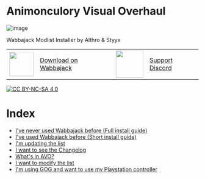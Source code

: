 # Animonculory Visual Overhaul

![image](https://raw.githubusercontent.com/The-Animonculory/Animonculory-Visual-Overhaul/main/.github/AVOLogo.webp)

Wabbajack Modlist Installer by Althro & Styyx

<table stlyle="border: none;">
<tr>
<td><img src="https://raw.githubusercontent.com/The-Animonculory/Animonculory-Visual-Overhaul/main/.github/WJIcon.png" width="64px" /></td>
<td><a href="https://github.com/wabbajack-tools/wabbajack/releases">Download on Wabbajack</a></td>	
<td><img src="https://raw.githubusercontent.com/The-Animonculory/Animonculory-Visual-Overhaul/main/.github/GitHub.png" width="72px" /></td>
<td><a href="https://discord.gg/DffHKcszfg">Support Discord</a></td>
</tr>
</table>

[![CC BY-NC-SA 4.0][cc-by-nc-sa-shield]][cc-by-nc-sa]

[cc-by-nc-sa]: http://creativecommons.org/licenses/by-nc-sa/4.0/
[cc-by-nc-sa-image]: https://licensebuttons.net/l/by-nc-sa/4.0/88x31.png
[cc-by-nc-sa-shield]: https://img.shields.io/badge/License-CC%20BY--NC--SA%204.0-lightgrey.svg

# Index

- [I've never used Wabbajack before (Full install guide)](https://github.com/The-Animonculory/Animonculory-Visual-Overhaul/blob/main/Readme.md#installation)
- [I've used Wabbajack before (Short install guide)](https://github.com/The-Animonculory/Animonculory-Visual-Overhaul/blob/main/Readme.md#downloading-and-installing-avo)
- [I'm updating the list](https://github.com/The-Animonculory/Animonculory-Visual-Overhaul/blob/main/Readme.md#updating-the-modlist)
- [I want to see the Changelog](https://github.com/The-Animonculory/Animonculory-Visual-Overhaul/blob/main/Changelog.md)
- [What's in AVO?](https://loadorderlibrary.com/lists/animonculory-visual-overhaul)
- [I want to modify the list](https://github.com/The-Animonculory/Animonculory-Visual-Overhaul/blob/main/Adding%20mods%20to%20AVO.md)
- [I'm using GOG and want to use my Playstation controller](https://github.com/The-Animonculory/Animonculory-Visual-Overhaul/blob/main/Gamepad%20and%20GOG.md)
